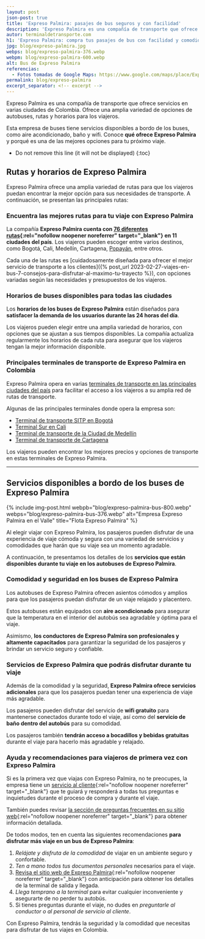 ```yaml
---
layout: post
json-post: true
title: 'Expreso Palmira: pasajes de bus seguros y con facilidad'
description: 'Expreso Palmira es una compañía de transporte que ofrece servicios en varias ciudades de Colombia. Ofrece muchas opciones de autobuses, rutas y horarios.'
autor: terminaldetransporte.com
h1: 'Expreso Palmira: compra tus pasajes de bus con facilidad y comodidad en Colombia'
jpg: blog/expreso-palmira.jpg
webps: blog/expreso-palmira-376.webp
webpm: blog/expreso-palmira-600.webp
alt: Bus de Expreso Palmira
referencias:
  - Fotos tomadas de Google Maps: https://www.google.com/maps/place/Expres%C3%B3+palmira+popayan/@2.4507012,-76.6084496,15z/data=!4m6!3m5!1s0x8e3003e28aa57ded:0xb462132c811d8d40!8m2!3d2.4507012!4d-76.6084496!16s%2Fg%2F11lrhs1c5n?entry=ttu
permalink: blog/expreso-palmira
excerpt_separator: <!-- excerpt -->
---
```

Expreso Palmira es una compañía de transporte que ofrece servicios en varias ciudades de Colombia. Ofrece una amplia variedad de opciones de autobuses, rutas y horarios para los viajeros.
<!-- excerpt -->

Esta empresa de buses tiene servicios disponibles a bordo de los buses, como aire acondicionado, baño y wifi. Conoce **qué ofrece Expreso Palmira** y porqué es una de las mejores opciones para tu próximo viaje.

* Do not remove this line (it will not be displayed)
{:toc}

## Rutas y horarios de Expreso Palmira

Expreso Palmira ofrece una amplia variedad de rutas para que los viajeros puedan encontrar la mejor opción para sus necesidades de transporte. A continuación, se presentan las principales rutas:

### Encuentra las mejores rutas para tu viaje con Expreso Palmira

La compañía **Expreso Palmira cuenta con [76 diferentes rutas](https://expresopalmira.com.co/rutas){:rel="nofollow noopener noreferrer" target="_blank"} en 11 ciudades del país**. Los viajeros pueden escoger entre varios destinos, como Bogotá, Cali, Medellín, Cartagena, [Popayán]({{'terminal-de-popayan'|relative_url}} "Terminal Popayán"), entre otros.

Cada una de las rutas es [cuidadosamente diseñada para ofrecer el mejor servicio de transporte a los clientes]({% post_url 2023-02-27-viajes-en-bus-7-consejos-para-disfrutar-al-maximo-tu-trayecto %}), con opciones variadas según las necesidades y presupuestos de los viajeros.

### Horarios de buses disponibles para todas las ciudades

Los **horarios de los buses de Expreso Palmira** están diseñados para **satisfacer la demanda de los usuarios durante las 24 horas del día**.

Los viajeros pueden elegir entre una amplia variedad de horarios, con opciones que se ajustan a sus tiempos disponibles. La compañía actualiza regularmente los horarios de cada ruta para asegurar que los viajeros tengan la mejor información disponible.

### Principales terminales de transporte de Expreso Palmira en Colombia

Expreso Palmira opera en varias [terminales de transporte en las principales ciudades del país]({{'terminales-de-colombia'|relative_url}} "Terminales de Colombia") para facilitar el acceso a los viajeros a su amplia red de rutas de transporte.

Algunas de las principales terminales donde opera la empresa son:

* [Terminal de transporte SITP en Bogotá]({{'terminal-de-bogota'|relative_url}} "Terminales Salitres, Sur y Norte en Bogotá")
* [Terminal Sur en Cali]({{'terminal-de-cali'|relative_url}} "Terminal Cali")
* [Terminal de transporte de la Ciudad de Medellín]({{'terminal-de-medellin'|relative_url}} "Terminales Sur y Norte en Medellín")
* [Terminal de transporte de Cartagena]({{'terminal-de-cartagena'|relative_url}} "Terminal Cartagena")

Los viajeros pueden encontrar los mejores precios y opciones de transporte en estas terminales de Expreso Palmira.

----

## Servicios disponibles a bordo de los buses de Expreso Palmira

{% include img-post.html webpb="blog/expreso-palmira-bus-800.webp" webps="blog/expreso-palmira-bus-376.webp" alt="Empresa Expreso Palmira en el Valle" title="Flota Expreso Palmira" %}

Al elegir viajar con Expreso Palmira, los pasajeros pueden disfrutar de una experiencia de viaje cómoda y segura con una variedad de servicios y comodidades que harán que su viaje sea un momento agradable.

A continuación, te presentamos los detalles de los **servicios que están disponibles durante tu viaje en los autobuses de Expreso Palmira**.

### Comodidad y seguridad en los buses de Expreso Palmira

Los autobuses de Expreso Palmira ofrecen asientos cómodos y amplios para que los pasajeros puedan disfrutar de un viaje relajado y placentero.

Estos autobuses están equipados con **aire acondicionado** para asegurar que la temperatura en el interior del autobús sea agradable y óptima para el viaje.

Asimismo, **los conductores de Expreso Palmira son profesionales y altamente capacitados** para garantizar la seguridad de los pasajeros y brindar un servicio seguro y confiable.

### Servicios de Expreso Palmira que podrás disfrutar durante tu viaje

Además de la comodidad y la seguridad, **Expreso Palmira ofrece servicios adicionales** para que los pasajeros puedan tener una experiencia de viaje más agradable.

Los pasajeros pueden disfrutar del servicio de **wifi gratuito** para mantenerse conectados durante todo el viaje, así como del **servicio de baño dentro del autobús** para su comodidad.

Los pasajeros también **tendrán acceso a bocadillos y bebidas gratuitas** durante el viaje para hacerlo más agradable y relajado.

### Ayuda y recomendaciones para viajeros de primera vez con Expreso Palmira

Si es la primera vez que viajas con Expreso Palmira, no te preocupes, la empresa tiene un [servicio al cliente](https://expresopalmira.com.co/servicio-cliente){:rel="nofollow noopener noreferrer" target="_blank"} que te guiará y responderá a todas tus preguntas e inquietudes durante el proceso de compra y durante el viaje.

También puedes revisar [la sección de preguntas frecuentes en su sitio web](https://expresopalmira.com.co/servicio-cliente/preguntas){:rel="nofollow noopener noreferrer" target="_blank"} para obtener información detallada.

De todos modos, ten en cuenta las siguientes recomendaciones **para disfrutar más viaje en un bus de Expreso Palmira**:

1. *Relájate y disfruta de la comodidad* de viajar en un ambiente seguro y confortable.
2. *Ten a mano todos tus documentos personales* necesarios para el viaje.
3. [Revisa el sitio web de Expreso Palmira](https://expresopalmira.com.co/){:rel="nofollow noopener noreferrer" target="_blank"} con anticipación para obtener los detalles de la terminal de salida y llegada.
4. *Llega temprano a la terminal* para evitar cualquier inconveniente y asegurarte de no perder tu autobús.
5. Si tienes preguntas durante el viaje, no dudes en *preguntarle al conductor o al personal de servicio al cliente*.

Con Expreso Palmira, tendrás la seguridad y la comodidad que necesitas para disfrutar de tus viajes en Colombia.
